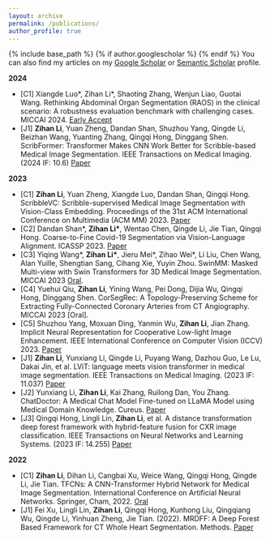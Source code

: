 ```yaml
---
layout: archive
permalink: /publications/
author_profile: true
---
```

<!-- title: "Publications" -->
{% include base_path %}
{% if author.googlescholar %}
{% endif %}
You can also find my articles on my [Google Scholar](https://scholar.google.com/citations?hl=en&user=KoY6bW8AAAAJ) or [Semantic Scholar](https://www.semanticscholar.org/author/Zihan-Li/2118273929) profile.

**2024**
* [C1] Xiangde Luo\*, Zihan Li\*, Shaoting Zhang, Wenjun Liao, Guotai Wang. Rethinking Abdominal Organ Segmentation (RAOS) in the clinical scenario: A robustness evaluation benchmark with challenging cases. MICCAI 2024. [Early Accept](https://arxiv.org/abs/2406.13674)
* [J1] **Zihan Li**, Yuan Zheng, Dandan Shan, Shuzhou Yang, Qingde Li, Beizhan Wang, Yuanting Zhang, Qingqi Hong, Dinggang Shen. ScribFormer: Transformer Makes CNN Work Better for Scribble-based Medical Image Segmentation. IEEE Transactions on Medical Imaging. (2024 IF: 10.6) [Paper](https://www.researchgate.net/publication/377930252_ScribFormer_Transformer_Makes_CNN_Work_Better_for_Scribble-based_Medical_Image_Segmentation)

**2023**
<!-- * [C1] Fei Xu, **Zihan Li**, Qingqi Hong, Qingqiang Wu, Qingde Li, Jie Tian. SemiCTrans: Semi-Supervised Medical Image Segmentation Framework combining CNN and Transformer. Asia Pacific Bioinformatics Conference 2023. [Oral] -->
* [C1] **Zihan Li**, Yuan Zheng, Xiangde Luo, Dandan Shan, Qingqi Hong. ScribbleVC: Scribble-supervised Medical Image Segmentation with Vision-Class Embedding. Proceedings of the 31st ACM International Conference on Multimedia (ACM MM) 2023. [Paper](https://arxiv.org/abs/2307.16226)
* [C2] Dandan Shan\*, **Zihan Li\***, Wentao Chen, Qingde Li, Jie Tian, Qingqi Hong. Coarse-to-Fine Covid-19 Segmentation via Vision-Language Alignment. ICASSP 2023. [Paper](https://arxiv.org/abs/2303.00279)
* [C3] Yiqing Wang\*, **Zihan Li\***, Jieru Mei\*, Zihao Wei\*, Li Liu, Chen Wang, Alan Yuille, Shengtian Sang, Cihang Xie, Yuyin Zhou. SwinMM: Masked Multi-view with Swin Transformers for 3D Medical Image Segmentation. MICCAI 2023 [Oral](https://arxiv.org/abs/2307.12591).
* [C4] Yuehui Qiu, **Zihan Li**, Yining Wang, Pei Dong, Dijia Wu, Qingqi Hong, Dinggang Shen. CorSegRec: A Topology-Preserving Scheme for Extracting Fully-Connected Coronary Arteries from CT Angiography. MICCAI 2023 [Oral].
* [C5] Shuzhou Yang, Moxuan Ding, Yanmin Wu, **Zihan Li**, Jian Zhang. Implicit Neural Representation for Cooperative Low-light Image Enhancement. IEEE International Conference on Computer Vision (ICCV) 2023. [Paper](https://arxiv.org/abs/2303.11722)
* [J1] **Zihan Li**, Yunxiang Li, Qingde Li, Puyang Wang, Dazhou Guo, Le Lu, Dakai Jin, et al. LViT: language meets vision transformer in medical image segmentation. IEEE Transactions on Medical Imaging. (2023 IF: 11.037) [Paper](https://arxiv.org/abs/2206.14718)
* [J2] Yunxiang Li, **Zihan Li**, Kai Zhang, Ruilong Dan, You Zhang. ChatDoctor: A Medical Chat Model Fine-tuned on LLaMA Model using Medical Domain Knowledge. Cureus. [Paper](https://arxiv.org/abs/2303.14070)
* [J3] Qingqi Hong, Lingli Lin, **Zihan Li**, et al. A distance transformation deep forest framework with hybrid-feature fusion for CXR image classification. IEEE Transactions on Neural Networks and Learning Systems. (2023 IF: 14.255) [Paper](https://ieeexplore.ieee.org/abstract/document/10145798)

**2022**
* [C1] **Zihan Li**, Dihan Li, Cangbai Xu, Weice Wang, Qingqi Hong, Qingde Li, Jie Tian. TFCNs: A CNN-Transformer Hybrid Network for Medical Image Segmentation. International Conference on Artificial Neural Networks. Springer, Cham, 2022. [Oral](https://link.springer.com/chapter/10.1007/978-3-031-15937-4_65)
* [J1] Fei Xu, Lingli Lin, **Zihan Li**, Qingqi Hong, Kunhong Liu, Qingqiang Wu, Qingde Li, Yinhuan Zheng, Jie Tian. (2022). MRDFF: A Deep Forest Based Framework for CT Whole Heart Segmentation. Methods. [Paper](https://www.sciencedirect.com/science/article/pii/S1046202322002286)

<!--
**Papers in Submission**
* [C1] **Zihan Li**, Dandan Shan, Yuan Zheng, Qingqi Hong, Qingqiang Wu. MTNet: Multi-scale Text-aware Network for COVID-19 Segmentation. MICCAI 2023 [Submission].
* [C4] Shuzhou Yang, Moxuan Ding, Yanmin Wu, **Zihan Li**, Jian Zhang. Implicit Neural Representation for Cooperative Low-light Image Enhancement. ICCV 2023 [Submission].
* [C5] Qingqi Hong, Chuanfeng Yang, Jiahui Chen, **Zihan Li**, Qingqiang Wu, Qingde Li. NeuFG: Neural fuzzy geometric representation for Multi-View Reconstruction. ACM MM 2023 [Submission].
* [C6] **Zihan Li**, Yuan Zheng, Xiangde Luo, Qingqi Hong. ScribbleVC: Scribble-supervised Medical Image Segmentation with Vision-Class Embedding. ACM MM 2023 [Submission].
* [C7] **Zihan Li**, Dandan Shan, Yunxiang Li, Qingqi Hong. Semi-supervised Dual-branch Hierarchical Network Based on Scale Invariance. ACM MM 2023 [Submission]. -->

<!-- **Papers in Pending:**
* [P1] **Zihan Li**, ... CAL: Cross Auxiliary Learning for Imbalanced Semi-supervised Semantic Segmentation. [Pending]
* [P3] **Zihan Li**, ... PromptDiff: Rethinking Stable Diffusion from Images to Prompts. [Pending]
* [P3] **Zihan Li**, ... Can More Tasks Compensate for Fewer Labels in Medical Image Segmentation? -->
